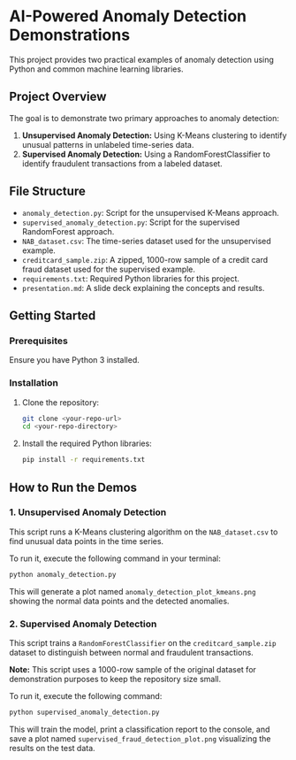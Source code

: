# AI-Powered Anomaly Detection Demonstrations

This project provides two practical examples of anomaly detection using Python and common machine learning libraries.

## Project Overview

The goal is to demonstrate two primary approaches to anomaly detection:

1.  **Unsupervised Anomaly Detection:** Using K-Means clustering to identify unusual patterns in unlabeled time-series data.
2.  **Supervised Anomaly Detection:** Using a RandomForestClassifier to identify fraudulent transactions from a labeled dataset.

## File Structure

-   `anomaly_detection.py`: Script for the unsupervised K-Means approach.
-   `supervised_anomaly_detection.py`: Script for the supervised RandomForest approach.
-   `NAB_dataset.csv`: The time-series dataset used for the unsupervised example.
-   `creditcard_sample.zip`: A zipped, 1000-row sample of a credit card fraud dataset used for the supervised example.
-   `requirements.txt`: Required Python libraries for this project.
-   `presentation.md`: A slide deck explaining the concepts and results.

## Getting Started

### Prerequisites

Ensure you have Python 3 installed.

### Installation

1.  Clone the repository:
    ```bash
    git clone <your-repo-url>
    cd <your-repo-directory>
    ```

2.  Install the required Python libraries:
    ```bash
    pip install -r requirements.txt
    ```

## How to Run the Demos

### 1. Unsupervised Anomaly Detection

This script runs a K-Means clustering algorithm on the `NAB_dataset.csv` to find unusual data points in the time series.

To run it, execute the following command in your terminal:
```bash
python anomaly_detection.py
```
This will generate a plot named `anomaly_detection_plot_kmeans.png` showing the normal data points and the detected anomalies.

### 2. Supervised Anomaly Detection

This script trains a `RandomForestClassifier` on the `creditcard_sample.zip` dataset to distinguish between normal and fraudulent transactions.

**Note:** This script uses a 1000-row sample of the original dataset for demonstration purposes to keep the repository size small.

To run it, execute the following command:
```bash
python supervised_anomaly_detection.py
```
This will train the model, print a classification report to the console, and save a plot named `supervised_fraud_detection_plot.png` visualizing the results on the test data.
